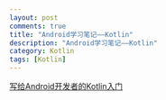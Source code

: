 ```yaml
---
layout: post
comments: true
title: "Android学习笔记——Kotlin"
description: "Android学习笔记——Kotlin"
category: Kotlin
tags: [Kotlin]
---
```



[写给Android开发者的Kotlin入门](https://www.jianshu.com/p/bb53cba6c8f4)

